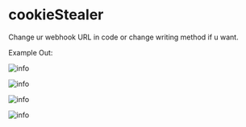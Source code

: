 # cookieStealer

Change ur webhook URL in code or change writing method if u want.

Example Out:

![info](https://user-images.githubusercontent.com/60032785/169547261-107aefa8-9a3d-40e8-988b-962a0284f4ed.png)

![info](https://user-images.githubusercontent.com/60032785/169547579-1a05f21a-a126-473f-b31d-50360ef57075.png)

![info](https://user-images.githubusercontent.com/60032785/169548099-15866be0-d404-4fd2-b313-97cc7a1a5ae6.png)

![info](https://user-images.githubusercontent.com/60032785/169548421-72010583-6974-4818-940f-5ffe3dca9aeb.png)
